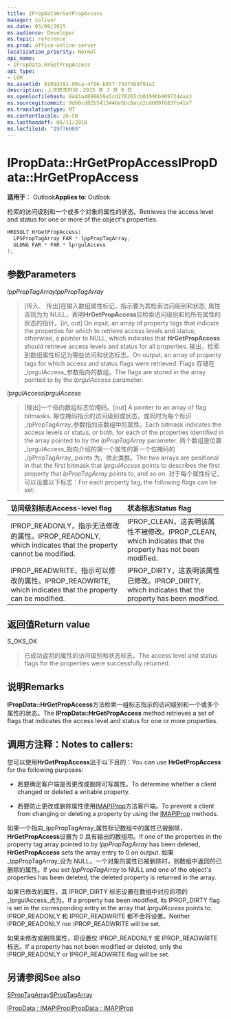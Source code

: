 ```yaml
---
title: IPropDataHrGetPropAccess
manager: soliver
ms.date: 03/09/2015
ms.audience: Developer
ms.topic: reference
ms.prod: office-online-server
localization_priority: Normal
api_name:
- IPropData.HrGetPropAccess
api_type:
- COM
ms.assetid: 0101d291-00ca-4f66-b857-75d74b9f91a1
description: 上次修改时间：2015 年 3 月 9 日
ms.openlocfilehash: 8441a4898659a5cd278265cb0199bb9097244aa3
ms.sourcegitcommit: 9d60cd82b5413446e5bc8ace2cd689f683fb41a7
ms.translationtype: MT
ms.contentlocale: zh-CN
ms.lasthandoff: 06/11/2018
ms.locfileid: "19776009"
---
```

# <a name="ipropdatahrgetpropaccess"></a><span data-ttu-id="5599e-103">IPropData::HrGetPropAccess</span><span class="sxs-lookup"><span data-stu-id="5599e-103">IPropData::HrGetPropAccess</span></span>

  
  
<span data-ttu-id="5599e-104">**适用于**： Outlook</span><span class="sxs-lookup"><span data-stu-id="5599e-104">**Applies to**: Outlook</span></span> 
  
<span data-ttu-id="5599e-105">检索的访问级别和一个或多个对象的属性的状态。</span><span class="sxs-lookup"><span data-stu-id="5599e-105">Retrieves the access level and status for one or more of the object's properties.</span></span>
  
```cpp
HRESULT HrGetPropAccess(
  LPSPropTagArray FAR * lppPropTagArray,
  ULONG FAR * FAR * lprgulAccess
);
```

## <a name="parameters"></a><span data-ttu-id="5599e-106">参数</span><span class="sxs-lookup"><span data-stu-id="5599e-106">Parameters</span></span>

 <span data-ttu-id="5599e-107">_lppPropTagArray_</span><span class="sxs-lookup"><span data-stu-id="5599e-107">_lppPropTagArray_</span></span>
  
> <span data-ttu-id="5599e-108">[传入、 传出]在输入数组属性标记，指示要为其检索访问级别和状态; 属性否则为为 NULL，表明**HrGetPropAccess**应检索访问级别和的所有属性的状态的指针。</span><span class="sxs-lookup"><span data-stu-id="5599e-108">[in, out] On input, an array of property tags that indicate the properties for which to retrieve access levels and status; otherwise, a pointer to NULL, which indicates that **HrGetPropAccess** should retrieve access levels and status for all properties.</span></span> <span data-ttu-id="5599e-109">输出，检索到数组属性标记为哪些访问和状态标志。</span><span class="sxs-lookup"><span data-stu-id="5599e-109">On output, an array of property tags for which access and status flags were retrieved.</span></span> <span data-ttu-id="5599e-110">Flags 存储在_lprgulAccess_参数指向的数组。</span><span class="sxs-lookup"><span data-stu-id="5599e-110">The flags are stored in the array pointed to by the  _lprgulAccess_ parameter.</span></span> 
    
 <span data-ttu-id="5599e-111">_lprgulAccess_</span><span class="sxs-lookup"><span data-stu-id="5599e-111">_lprgulAccess_</span></span>
  
> <span data-ttu-id="5599e-112">[输出]一个指向数组标志位掩码。</span><span class="sxs-lookup"><span data-stu-id="5599e-112">[out] A pointer to an array of flag bitmasks.</span></span> <span data-ttu-id="5599e-113">每位掩码指示的访问级别或状态，或同时为每个标识_lpPropTagArray_参数指向该数组中的属性。</span><span class="sxs-lookup"><span data-stu-id="5599e-113">Each bitmask indicates the access levels or status, or both, for each of the properties identified in the array pointed to by the  _lpPropTagArray_ parameter.</span></span> <span data-ttu-id="5599e-114">两个数组是位置_lprgulAccess_指向介绍的第一个属性的第一个位掩码的_lpPropTagArray_ points 为，依此类推。</span><span class="sxs-lookup"><span data-stu-id="5599e-114">The two arrays are positional in that the first bitmask that  _lprgulAccess_ points to describes the first property that  _lpPropTagArray_ points to, and so on.</span></span> <span data-ttu-id="5599e-115">对于每个属性标记，可以设置以下标志：</span><span class="sxs-lookup"><span data-stu-id="5599e-115">For each property tag, the following flags can be set:</span></span> 
    
|<span data-ttu-id="5599e-116">**访问级别标志**</span><span class="sxs-lookup"><span data-stu-id="5599e-116">**Access-level flag**</span></span>|<span data-ttu-id="5599e-117">**状态标志**</span><span class="sxs-lookup"><span data-stu-id="5599e-117">**Status flag**</span></span>|
|:-----|:-----|
|<span data-ttu-id="5599e-118">IPROP_READONLY，指示无法修改的属性。</span><span class="sxs-lookup"><span data-stu-id="5599e-118">IPROP_READONLY, which indicates that the property cannot be modified.</span></span>  <br/> |<span data-ttu-id="5599e-119">IPROP_CLEAN，这表明该属性不被修改。</span><span class="sxs-lookup"><span data-stu-id="5599e-119">IPROP_CLEAN, which indicates that the property has not been modified.</span></span>  <br/> |
|<span data-ttu-id="5599e-120">IPROP_READWRITE，指示可以修改的属性。</span><span class="sxs-lookup"><span data-stu-id="5599e-120">IPROP_READWRITE, which indicates that the property can be modified.</span></span>  <br/> |<span data-ttu-id="5599e-121">IPROP_DIRTY，这表明该属性已修改。</span><span class="sxs-lookup"><span data-stu-id="5599e-121">IPROP_DIRTY, which indicates that the property has been modified.</span></span>  <br/> |
   
## <a name="return-value"></a><span data-ttu-id="5599e-122">返回值</span><span class="sxs-lookup"><span data-stu-id="5599e-122">Return value</span></span>

<span data-ttu-id="5599e-123">S_OK</span><span class="sxs-lookup"><span data-stu-id="5599e-123">S_OK</span></span> 
  
> <span data-ttu-id="5599e-124">已成功返回的属性的访问级别和状态标志。</span><span class="sxs-lookup"><span data-stu-id="5599e-124">The access level and status flags for the properties were successfully returned.</span></span>
    
## <a name="remarks"></a><span data-ttu-id="5599e-125">说明</span><span class="sxs-lookup"><span data-stu-id="5599e-125">Remarks</span></span>

<span data-ttu-id="5599e-126">**IPropData::HrGetPropAccess**方法检索一组标志指示的访问级别和一个或多个属性的状态。</span><span class="sxs-lookup"><span data-stu-id="5599e-126">The **IPropData::HrGetPropAccess** method retrieves a set of flags that indicates the access level and status for one or more properties.</span></span> 
  
## <a name="notes-to-callers"></a><span data-ttu-id="5599e-127">调用方注释：</span><span class="sxs-lookup"><span data-stu-id="5599e-127">Notes to callers:</span></span>

<span data-ttu-id="5599e-128">您可以使用**HrGetPropAccess**出于以下目的：</span><span class="sxs-lookup"><span data-stu-id="5599e-128">You can use **HrGetPropAccess** for the following purposes:</span></span> 
  
- <span data-ttu-id="5599e-129">若要确定客户端是否更改或删除可写属性。</span><span class="sxs-lookup"><span data-stu-id="5599e-129">To determine whether a client changed or deleted a writable property.</span></span>
    
- <span data-ttu-id="5599e-130">若要防止更改或删除属性使用[IMAPIProp](imapipropiunknown.md)方法客户端。</span><span class="sxs-lookup"><span data-stu-id="5599e-130">To prevent a client from changing or deleting a property by using the [IMAPIProp](imapipropiunknown.md) methods.</span></span> 
    
<span data-ttu-id="5599e-131">如果一个指向_lppPropTagArray_属性标记数组中的属性已被删除， **HrGetPropAccess**设置为 0 具有输出的数组项。</span><span class="sxs-lookup"><span data-stu-id="5599e-131">If one of the properties in the property tag array pointed to by  _lppPropTagArray_ has been deleted, **HrGetPropAccess** sets the array entry to 0 on output.</span></span> <span data-ttu-id="5599e-132">如果_lppPropTagArray_设为 NULL，一个对象的属性已被删除时，则数组中返回的已删除的属性。</span><span class="sxs-lookup"><span data-stu-id="5599e-132">If you set  _lppPropTagArray_ to NULL and one of the object's properties has been deleted, the deleted property is returned in the array.</span></span> 
  
<span data-ttu-id="5599e-133">如果已修改的属性，其 IPROP_DIRTY 标志设置在数组中对应的项的_lprgulAccess_点为。</span><span class="sxs-lookup"><span data-stu-id="5599e-133">If a property has been modified, its IPROP_DIRTY flag is set in the corresponding entry in the array that  _lprgulAccess_ points to.</span></span> <span data-ttu-id="5599e-134">IPROP_READONLY 和 IPROP_READWRITE 都不会将设置。</span><span class="sxs-lookup"><span data-stu-id="5599e-134">Neither IPROP_READONLY nor IPROP_READWRITE will be set.</span></span> 
  
<span data-ttu-id="5599e-135">如果未修改或删除属性，将设置仅 IPROP_READONLY 或 IPROP_READWRITE 标志。</span><span class="sxs-lookup"><span data-stu-id="5599e-135">If a property has not been modified or deleted, only the IPROP_READONLY or IPROP_READWRITE flag will be set.</span></span> 
  
## <a name="see-also"></a><span data-ttu-id="5599e-136">另请参阅</span><span class="sxs-lookup"><span data-stu-id="5599e-136">See also</span></span>



[<span data-ttu-id="5599e-137">SPropTagArray</span><span class="sxs-lookup"><span data-stu-id="5599e-137">SPropTagArray</span></span>](sproptagarray.md)
  
[<span data-ttu-id="5599e-138">IPropData : IMAPIProp</span><span class="sxs-lookup"><span data-stu-id="5599e-138">IPropData : IMAPIProp</span></span>](ipropdataimapiprop.md)

